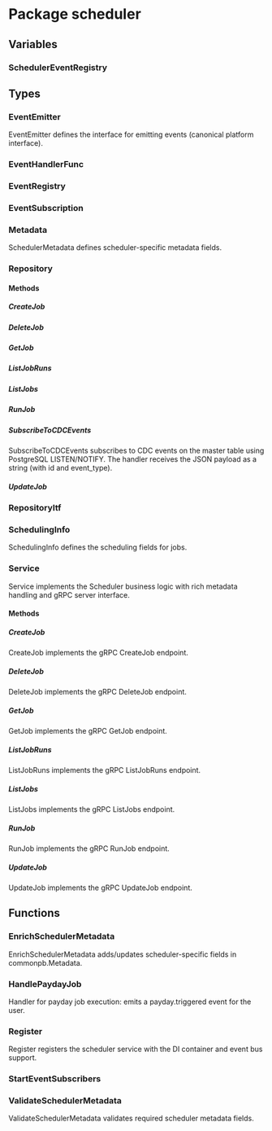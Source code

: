 # Package scheduler

## Variables

### SchedulerEventRegistry

## Types

### EventEmitter

EventEmitter defines the interface for emitting events (canonical platform interface).

### EventHandlerFunc

### EventRegistry

### EventSubscription

### Metadata

SchedulerMetadata defines scheduler-specific metadata fields.

### Repository

#### Methods

##### CreateJob

##### DeleteJob

##### GetJob

##### ListJobRuns

##### ListJobs

##### RunJob

##### SubscribeToCDCEvents

SubscribeToCDCEvents subscribes to CDC events on the master table using PostgreSQL LISTEN/NOTIFY.
The handler receives the JSON payload as a string (with id and event_type).

##### UpdateJob

### RepositoryItf

### SchedulingInfo

SchedulingInfo defines the scheduling fields for jobs.

### Service

Service implements the Scheduler business logic with rich metadata handling and gRPC server
interface.

#### Methods

##### CreateJob

CreateJob implements the gRPC CreateJob endpoint.

##### DeleteJob

DeleteJob implements the gRPC DeleteJob endpoint.

##### GetJob

GetJob implements the gRPC GetJob endpoint.

##### ListJobRuns

ListJobRuns implements the gRPC ListJobRuns endpoint.

##### ListJobs

ListJobs implements the gRPC ListJobs endpoint.

##### RunJob

RunJob implements the gRPC RunJob endpoint.

##### UpdateJob

UpdateJob implements the gRPC UpdateJob endpoint.

## Functions

### EnrichSchedulerMetadata

EnrichSchedulerMetadata adds/updates scheduler-specific fields in commonpb.Metadata.

### HandlePaydayJob

Handler for payday job execution: emits a payday.triggered event for the user.

### Register

Register registers the scheduler service with the DI container and event bus support.

### StartEventSubscribers

### ValidateSchedulerMetadata

ValidateSchedulerMetadata validates required scheduler metadata fields.

